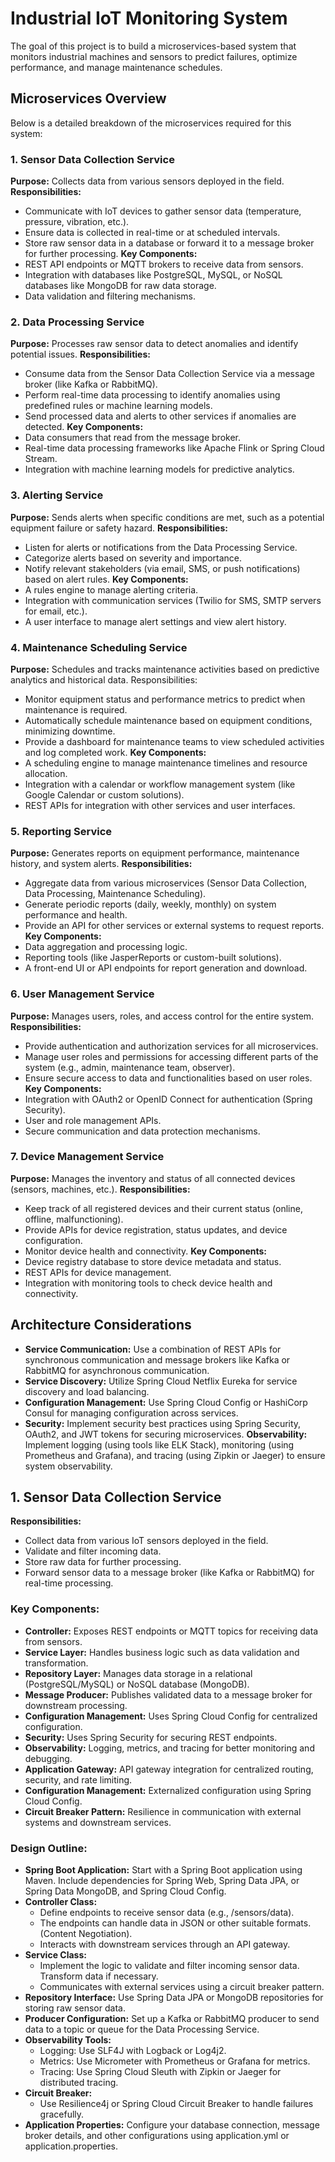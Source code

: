 # Industrial IoT Monitoring System
The goal of this project is to build a microservices-based system that monitors industrial machines and sensors to predict failures, optimize performance, and manage maintenance schedules. 

## Microservices Overview
Below is a detailed breakdown of the microservices required for this system:
### 1. Sensor Data Collection Service
**Purpose:** Collects data from various sensors deployed in the field.
**Responsibilities:**
- Communicate with IoT devices to gather sensor data (temperature, pressure, vibration, etc.).
- Ensure data is collected in real-time or at scheduled intervals.
- Store raw sensor data in a database or forward it to a message broker for further processing.
**Key Components:**
- REST API endpoints or MQTT brokers to receive data from sensors.
- Integration with databases like PostgreSQL, MySQL, or NoSQL databases like MongoDB for raw data storage.
- Data validation and filtering mechanisms.

### 2. Data Processing Service
**Purpose:** Processes raw sensor data to detect anomalies and identify potential issues.
**Responsibilities:**
- Consume data from the Sensor Data Collection Service via a message broker (like Kafka or RabbitMQ).
- Perform real-time data processing to identify anomalies using predefined rules or machine learning models.
- Send processed data and alerts to other services if anomalies are detected.
**Key Components:**
- Data consumers that read from the message broker.
- Real-time data processing frameworks like Apache Flink or Spring Cloud Stream.
- Integration with machine learning models for predictive analytics.

### 3. Alerting Service
**Purpose:** Sends alerts when specific conditions are met, such as a potential equipment failure or safety hazard.
**Responsibilities:**
- Listen for alerts or notifications from the Data Processing Service.
- Categorize alerts based on severity and importance.
- Notify relevant stakeholders (via email, SMS, or push notifications) based on alert rules.
**Key Components:**
- A rules engine to manage alerting criteria.
- Integration with communication services (Twilio for SMS, SMTP servers for email, etc.).
- A user interface to manage alert settings and view alert history.

### 4. Maintenance Scheduling Service
**Purpose:** Schedules and tracks maintenance activities based on predictive analytics and historical data.
Responsibilities:
- Monitor equipment status and performance metrics to predict when maintenance is required.
- Automatically schedule maintenance based on equipment conditions, minimizing downtime.
- Provide a dashboard for maintenance teams to view scheduled activities and log completed work.
**Key Components:**
- A scheduling engine to manage maintenance timelines and resource allocation.
- Integration with a calendar or workflow management system (like Google Calendar or custom solutions).
- REST APIs for integration with other services and user interfaces.

### 5. Reporting Service
**Purpose:** Generates reports on equipment performance, maintenance history, and system alerts.
**Responsibilities:**
- Aggregate data from various microservices (Sensor Data Collection, Data Processing, Maintenance Scheduling).
- Generate periodic reports (daily, weekly, monthly) on system performance and health.
- Provide an API for other services or external systems to request reports.
**Key Components:**
- Data aggregation and processing logic.
- Reporting tools (like JasperReports or custom-built solutions).
- A front-end UI or API endpoints for report generation and download.

### 6. User Management Service
**Purpose:** Manages users, roles, and access control for the entire system.
**Responsibilities:**
- Provide authentication and authorization services for all microservices.
- Manage user roles and permissions for accessing different parts of the system (e.g., admin, maintenance team, observer).
- Ensure secure access to data and functionalities based on user roles.
**Key Components:**
- Integration with OAuth2 or OpenID Connect for authentication (Spring Security).
- User and role management APIs.
- Secure communication and data protection mechanisms.

### 7. Device Management Service
**Purpose:** Manages the inventory and status of all connected devices (sensors, machines, etc.).
**Responsibilities:**
- Keep track of all registered devices and their current status (online, offline, malfunctioning).
- Provide APIs for device registration, status updates, and device configuration.
- Monitor device health and connectivity.
**Key Components:**
- Device registry database to store device metadata and status.
- REST APIs for device management.
- Integration with monitoring tools to check device health and connectivity.

## Architecture Considerations
- **Service Communication:** Use a combination of REST APIs for synchronous communication and message brokers like Kafka or RabbitMQ for asynchronous communication.
- **Service Discovery:** Utilize Spring Cloud Netflix Eureka for service discovery and load balancing.
- **Configuration Management:** Use Spring Cloud Config or HashiCorp Consul for managing configuration across services.
- **Security:** Implement security best practices using Spring Security, OAuth2, and JWT tokens for securing microservices.
**Observability:** Implement logging (using tools like ELK Stack), monitoring (using Prometheus and Grafana), and tracing (using Zipkin or Jaeger) to ensure system observability.

## 1. Sensor Data Collection Service
**Responsibilities:**
- Collect data from various IoT sensors deployed in the field.
- Validate and filter incoming data.
- Store raw data for further processing.
- Forward sensor data to a message broker (like Kafka or RabbitMQ) for real-time processing.
### Key Components:
- **Controller:** Exposes REST endpoints or MQTT topics for receiving data from sensors.
- **Service Layer:** Handles business logic such as data validation and transformation.
- **Repository Layer:** Manages data storage in a relational (PostgreSQL/MySQL) or NoSQL database (MongoDB).
- **Message Producer:** Publishes validated data to a message broker for downstream processing.
- **Configuration Management:** Uses Spring Cloud Config for centralized configuration.
- **Security:** Uses Spring Security for securing REST endpoints.
- **Observability:** Logging, metrics, and tracing for better monitoring and debugging.
- **Application Gateway:** API gateway integration for centralized routing, security, and rate limiting.
- **Configuration Management:** Externalized configuration using Spring Cloud Config.
- **Circuit Breaker Pattern:** Resilience in communication with external systems and downstream services.
### Design Outline:
- **Spring Boot Application:** Start with a Spring Boot application using Maven. Include dependencies for Spring Web, Spring Data JPA, or Spring Data MongoDB, and Spring Cloud Config.
- **Controller Class:**
  - Define endpoints to receive sensor data (e.g., /sensors/data).
  - The endpoints can handle data in JSON or other suitable formats. (Content Negotiation).
  - Interacts with downstream services through an API gateway.
- **Service Class:**
  - Implement the logic to validate and filter incoming sensor data. Transform data if necessary.
  - Communicates with external services using a circuit breaker pattern.
- **Repository Interface:** Use Spring Data JPA or MongoDB repositories for storing raw sensor data.
- **Producer Configuration:** Set up a Kafka or RabbitMQ producer to send data to a topic or queue for the Data Processing Service.
- **Observability Tools:**
  - Logging: Use SLF4J with Logback or Log4j2.
  - Metrics: Use Micrometer with Prometheus or Grafana for metrics.
  - Tracing: Use Spring Cloud Sleuth with Zipkin or Jaeger for distributed tracing.
- **Circuit Breaker:**
  - Use Resilience4j or Spring Cloud Circuit Breaker to handle failures gracefully.
- **Application Properties:** Configure your database connection, message broker details, and other configurations using application.yml or application.properties.
